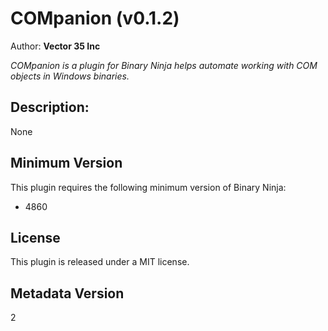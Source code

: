 # COMpanion (v0.1.2)
Author: **Vector 35 Inc**

_COMpanion is a plugin for Binary Ninja helps automate working with COM objects in Windows binaries._

## Description:


None

## Minimum Version

This plugin requires the following minimum version of Binary Ninja:

* 4860


## License

This plugin is released under a MIT license.
## Metadata Version

2
